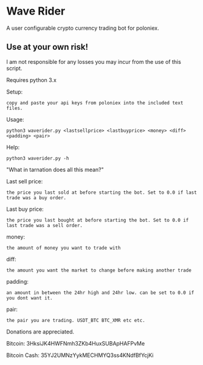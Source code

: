 # Wave Rider
A user configurable crypto currency trading bot for poloniex.

## Use at your own risk!
I am not responsible for any losses you may incur from the use of this script.

Requires python 3.x

Setup:

    copy and paste your api keys from poloniex into the included text files.

Usage:

    python3 waverider.py <lastsellprice> <lastbuyprice> <money> <diff> <padding> <pair>
    
Help:

    python3 waverider.py -h
    
"What in tarnation does all this mean?"

Last sell price:
    
    the price you last sold at before starting the bot. Set to 0.0 if last trade was a buy order.
    
Last buy price:

    the price you last bought at before starting the bot. Set to 0.0 if last trade was a sell order.
    
money:

    the amount of money you want to trade with
    
diff:

    the amount you want the market to change before making another trade
    
padding:

    an amount in between the 24hr high and 24hr low. can be set to 0.0 if you dont want it.
    
pair:

    the pair you are trading. USDT_BTC BTC_XMR etc etc.

Donations are appreciated.

Bitcoin: 3HksiJK4HWFNmh3ZKb4HuxSUBApHAFPvMe

Bitcoin Cash: 35YJ2UMNzYykMECHMYQ3ss4KNdfBfYcjKi
